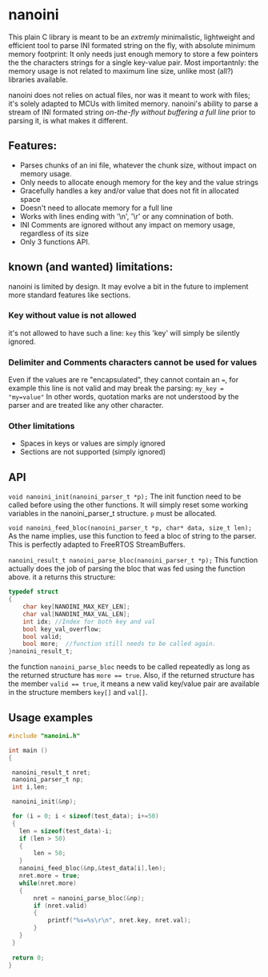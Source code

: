 # nanoini
This plain C library is meant to be an *extremly* minimalistic, lightweight and efficient tool to parse INI formated string on the fly, with absolute minimum memory footprint: It only needs just enough memory to store a few pointers the the characters strings for a single key-value pair.
Most importantnly: the memory usage is not related to maximum line size, unlike most (all?) libraries available. 

nanoini does not relies on actual files, nor was it meant to work with files; it's solely adapted to MCUs with limited memory. nanoini's ability to parse a stream of INI formated string *on-the-fly without buffering a full line* prior to parsing it, is what makes it different.

## Features:
- Parses chunks of an ini file, whatever the chunk size, without impact on memory usage.
- Only needs to allocate enough memory for the key and the value strings
- Gracefully handles a key and/or value that does not fit in allocated space
- Doesn't need to allocate memory for a full line
- Works with lines ending with '\n', '\r' or any comnination of both.
- INI Comments are ignored without any impact on memory usage, regardless of its size
- Only 3 functions API.

 ## known (and wanted) limitations:
 nanoini is limited by design. It may evolve a bit in the future to implement more standard features like sections.
 ### Key without value is not allowed
 it's not allowed to have such a line:
 `key`
 this 'key' will simply be silently ignored.
 
### Delimiter and Comments characters cannot be used for values
Even if the values are re "encapsulated", they cannot contain an `=`, for example this line is not valid and may break the parsing:
`my_key = "my=value"`
In other words, quotation marks are not understood by the parser and are treated like any other character.
 
 ### Other limitations
 * Spaces in keys or values are simply ignored
 * Sections are not supported (simply ignored)
 
 ## API
`void nanoini_init(nanoini_parser_t *p);`
The init function need to be called before using the other functions. It will simply reset some working variables in the nanoini_parser_t structure. `p` must be allocated.

`void nanoini_feed_bloc(nanoini_parser_t *p, char* data, size_t len);`
As the name implies, use this function to feed a bloc of string to the parser. This is perfectly adapted to FreeRTOS StreamBuffers.

`nanoini_result_t nanoini_parse_bloc(nanoini_parser_t *p);`
This function actually does the job of parsing the bloc that was fed using the function above. it a returns this structure:
```c
typedef struct
{
    char key[NANOINI_MAX_KEY_LEN];
    char val[NANOINI_MAX_VAL_LEN];
    int idx; //Index for both key and val
    bool key_val_overflow;
    bool valid;
    bool more;  //function still needs to be called again.
}nanoini_result_t;
```
the function `nanoini_parse_bloc` needs to be called repeatedly as long as the returned structure has `more == true`. Also, if the returned structure has the member `valid == true`, it means a new valid key/value pair are available in the structure members `key[]` and  `val[]`.
 
 ## Usage examples
 
 ```c
 #include "nanoini.h"
 
 int main () 
 {
 
  nanoini_result_t nret;
  nanoini_parser_t np;
  int i,len;

  nanoini_init(&np);

  for (i = 0; i < sizeof(test_data); i+=50)
  {
    len = sizeof(test_data)-i;
    if (len > 50)
    {
        len = 50;
    }
    nanoini_feed_bloc(&np,&test_data[i],len);
    nret.more = true;
    while(nret.more)
    {
        nret = nanoini_parse_bloc(&np);
        if (nret.valid)
        {
            printf("%s=%s\r\n", nret.key, nret.val);
        }
    }
  }
  
  return 0;
 }
 ```

